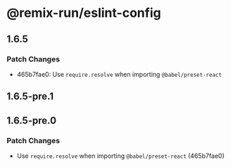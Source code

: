 # @remix-run/eslint-config

## 1.6.5

### Patch Changes

- 465b7fae0: Use `require.resolve` when importing `@babel/preset-react`

## 1.6.5-pre.1

## 1.6.5-pre.0

### Patch Changes

- Use `require.resolve` when importing `@babel/preset-react` (465b7fae0)
